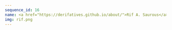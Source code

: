 ```yaml
---
sequence_id: 16
name: <a href="https://derifatives.github.io/about/">Rif A. Saurous</a>
img: rif.png
---
```

